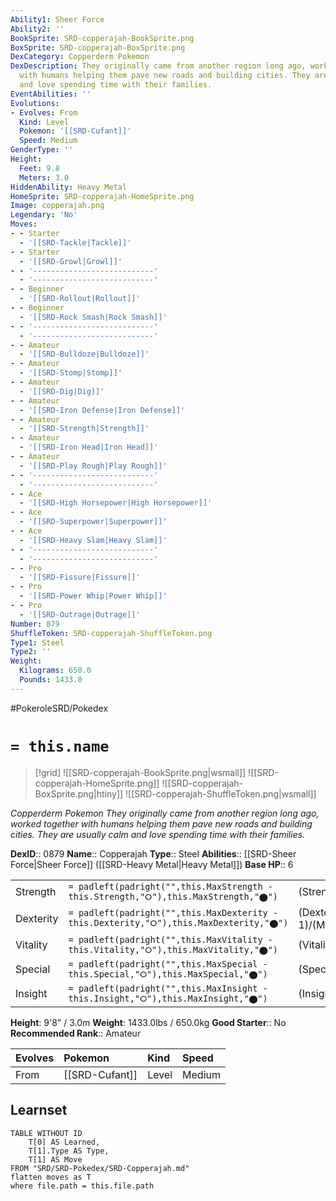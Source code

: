 ```yaml
---
Ability1: Sheer Force
Ability2: ''
BookSprite: SRD-copperajah-BookSprite.png
BoxSprite: SRD-copperajah-BoxSprite.png
DexCategory: Copperderm Pokemon
DexDescription: They originally came from another region long ago, worked together
  with humans helping them pave new roads and building cities. They are usually calm
  and love spending time with their families.
EventAbilities: ''
Evolutions:
- Evolves: From
  Kind: Level
  Pokemon: '[[SRD-Cufant]]'
  Speed: Medium
GenderType: ''
Height:
  Feet: 9.8
  Meters: 3.0
HiddenAbility: Heavy Metal
HomeSprite: SRD-copperajah-HomeSprite.png
Image: copperajah.png
Legendary: 'No'
Moves:
- - Starter
  - '[[SRD-Tackle|Tackle]]'
- - Starter
  - '[[SRD-Growl|Growl]]'
- - '---------------------------'
  - '---------------------------'
- - Beginner
  - '[[SRD-Rollout|Rollout]]'
- - Beginner
  - '[[SRD-Rock Smash|Rock Smash]]'
- - '---------------------------'
  - '---------------------------'
- - Amateur
  - '[[SRD-Bulldoze|Bulldoze]]'
- - Amateur
  - '[[SRD-Stomp|Stomp]]'
- - Amateur
  - '[[SRD-Dig|Dig]]'
- - Amateur
  - '[[SRD-Iron Defense|Iron Defense]]'
- - Amateur
  - '[[SRD-Strength|Strength]]'
- - Amateur
  - '[[SRD-Iron Head|Iron Head]]'
- - Amateur
  - '[[SRD-Play Rough|Play Rough]]'
- - '---------------------------'
  - '---------------------------'
- - Ace
  - '[[SRD-High Horsepower|High Horsepower]]'
- - Ace
  - '[[SRD-Superpower|Superpower]]'
- - Ace
  - '[[SRD-Heavy Slam|Heavy Slam]]'
- - '---------------------------'
  - '---------------------------'
- - Pro
  - '[[SRD-Fissure|Fissure]]'
- - Pro
  - '[[SRD-Power Whip|Power Whip]]'
- - Pro
  - '[[SRD-Outrage|Outrage]]'
Number: 879
ShuffleToken: SRD-copperajah-ShuffleToken.png
Type1: Steel
Type2: ''
Weight:
  Kilograms: 650.0
  Pounds: 1433.0
---
```


#PokeroleSRD/Pokedex

# `= this.name`

> [!grid]
> ![[SRD-copperajah-BookSprite.png|wsmall]]
> ![[SRD-copperajah-HomeSprite.png]]
> ![[SRD-copperajah-BoxSprite.png|htiny]]
> ![[SRD-copperajah-ShuffleToken.png|wsmall]]


*Copperderm Pokemon*
*They originally came from another region long ago, worked together with humans helping them pave new roads and building cities. They are usually calm and love spending time with their families.*

**DexID**:: 0879
**Name**:: Copperajah
**Type**:: Steel
**Abilities**:: [[SRD-Sheer Force|Sheer Force]] ([[SRD-Heavy Metal|Heavy Metal]])
**Base HP**:: 6

|           |                                                                                        |                                          |
| --------- | -------------------------------------------------------------------------------------- | ---------------------------------------- |
| Strength  | `= padleft(padright("",this.MaxStrength - this.Strength,"⭘"),this.MaxStrength,"⬤")`    | (Strength::3)/(MaxStrength::7)   |
| Dexterity | `= padleft(padright("",this.MaxDexterity - this.Dexterity,"⭘"),this.MaxDexterity,"⬤")` | (Dexterity:: 1)/(MaxDexterity::3) |
| Vitality  | `= padleft(padright("",this.MaxVitality - this.Vitality,"⭘"),this.MaxVitality,"⬤")`    | (Vitality::2)/(MaxVitality::4)   |
| Special   | `= padleft(padright("",this.MaxSpecial - this.Special,"⭘"),this.MaxSpecial,"⬤")`       | (Special::2)/(MaxSpecial::5)     |
| Insight   | `= padleft(padright("",this.MaxInsight - this.Insight,"⭘"),this.MaxInsight,"⬤")`       | (Insight::2)/(MaxInsight::4)     |

**Height**: 9'8" / 3.0m
**Weight**: 1433.0lbs / 650.0kg
**Good Starter**:: No
**Recommended Rank**:: Amateur

| Evolves   | Pokemon        | Kind   | Speed   |
|:----------|:---------------|:-------|:--------|
| From      | [[SRD-Cufant]] | Level  | Medium  |

## Learnset

```dataview
TABLE WITHOUT ID
    T[0] AS Learned,
    T[1].Type AS Type,
    T[1] AS Move
FROM "SRD/SRD-Pokedex/SRD-Copperajah.md"
flatten moves as T
where file.path = this.file.path
```
